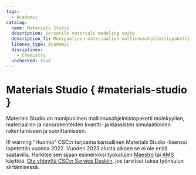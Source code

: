 ```yaml
---
tags:
  - Academic
catalog:
  name: Materials Studio
  description: Versatile materials modeling suite
  description_fi: Monipuolinen materiaalien mallinnusohjelmistopaketti
  license_type: Academic
  disciplines:
    - Chemistry
  unchecked: true
---
```


# Materials Studio { #materials-studio }

Materials Studio on monipuolinen mallinnusohjelmistopaketti molekyylien,
materiaalien ja nanorakenteiden kvantti- ja klassisten simulaatioiden
rakentamiseen ja suorittamiseen.

!!! warning "Huomio"
    CSC:n tarjoama kansallinen Materials Studio -lisenssi lopetettiin vuonna 2022.
    Vuoden 2023 alusta alkaen se ei ole enää saatavilla. Harkitse sen sijaan
    esimerkiksi työkalujen [Maestro](maestro.md) tai [AMS](ams.md) käyttöä.
    [Ota yhteyttä CSC:n Service Deskiin](../support/contact.md), jos tarvitset
    tukea työnkulun siirtämisessä.